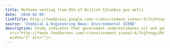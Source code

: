 ```yaml
---
title: Methane venting from 85% of British Columbia gas wells
date: '2018-02-05'
linkTitle: http://feedproxy.google.com/~r/environment_scene/~3/7njFnngyiRk/Methane-venting-85-British-Columbia.html
source: 'Chemical & Engineering News: Environmental SCENE'
description: Study indicates that government underestimates oil and gas industry emissions<img
  src="http://feeds.feedburner.com/~r/environment_scene/~4/7njFnngyiRk" height="1"
  width="1" alt=""/>
---
```

